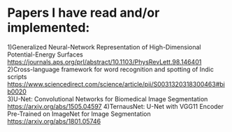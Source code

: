 # Papers I have read and/or implemented:
1)Generalized Neural-Network Representation of High-Dimensional Potential-Energy Surfaces</br>
  https://journals.aps.org/prl/abstract/10.1103/PhysRevLett.98.146401</br>
2)Cross-language framework for word recognition and spotting of Indic scripts</br>
  https://www.sciencedirect.com/science/article/pii/S0031320318300463#bib0020</br>
3)U-Net: Convolutional Networks for Biomedical Image Segmentation</br>
  https://arxiv.org/abs/1505.04597
4)TernausNet: U-Net with VGG11 Encoder Pre-Trained on ImageNet for Image Segmentation
  https://arxiv.org/abs/1801.05746

